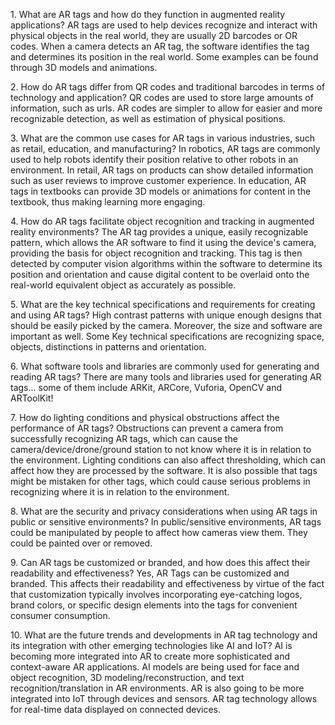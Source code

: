 1\. What are AR tags and how do they function in augmented reality
applications? AR tags are used to help devices recognize and interact
with physical objects in the real world, they are usually 2D barcodes or
OR codes. When a camera detects an AR tag, the software identifies the
tag and determines its position in the real world. Some examples can be
found through 3D models and animations.

2\. How do AR tags differ from QR codes and traditional barcodes in
terms of technology and application? QR codes are used to store large
amounts of information, such as urls. AR codes are simpler to allow for
easier and more recognizable detection, as well as estimation of
physical positions.

3\. What are the common use cases for AR tags in various industries,
such as retail, education, and manufacturing? In robotics, AR tags are
commonly used to help robots identify their position relative to other
robots in an environment. In retail, AR tags on products can show
detailed information such as user reviews to improve customer
experience. In education, AR tags in textbooks can provide 3D models or
animations for content in the textbook, thus making learning more
engaging.

4\. How do AR tags facilitate object recognition and tracking in
augmented reality environments? The AR tag provides a unique, easily
recognizable pattern, which allows the AR software to find it using the
device\'s camera, providing the basis for object recognition and
tracking. This tag is then detected by computer vision algorithms within
the software to determine its position and orientation and cause digital
content to be overlaid onto the real-world equivalent object as
accurately as possible.

5\. What are the key technical specifications and requirements for
creating and using AR tags? High contrast patterns with unique enough
designs that should be easily picked by the camera. Moreover, the size
and software are important as well. Some Key technical specifications
are recognizing space, objects, distinctions in patterns and
orientation.

6\. What software tools and libraries are commonly used for generating
and reading AR tags? There are many tools and libraries used for
generating AR tags... some of them include ARKit, ARCore, Vuforia,
OpenCV and ARToolKit!

7\. How do lighting conditions and physical obstructions affect the
performance of AR tags? Obstructions can prevent a camera from
successfully recognizing AR tags, which can cause the
camera/device/drone/ground station to not know where it is in relation
to the environment. Lighting conditions can also affect thresholding,
which can affect how they are processed by the software. It is also
possible that tags might be mistaken for other tags, which could cause
serious problems in recognizing where it is in relation to the
environment.

8\. What are the security and privacy considerations when using AR tags
in public or sensitive environments? In public/sensitive environments,
AR tags could be manipulated by people to affect how cameras view them.
They could be painted over or removed.

9\. Can AR tags be customized or branded, and how does this affect their
readability and effectiveness? Yes, AR Tags can be customized and
branded. This affects their readability and effectiveness by virtue of
the fact that customization typically involves incorporating
eye-catching logos, brand colors, or specific design elements into the
tags for convenient consumer consumption.

10\. What are the future trends and developments in AR tag technology
and its integration with other emerging technologies like AI and IoT? AI
is becoming more integrated into AR to create more sophisticated and
context-aware AR applications. AI models are being used for face and
object recognition, 3D modeling/reconstruction, and text
recognition/translation in AR environments. AR is also going to be more
integrated into IoT through devices and sensors. AR tag technology
allows for real-time data displayed on connected devices.

